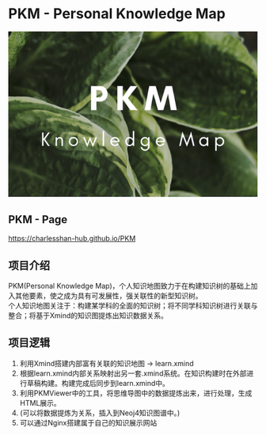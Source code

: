# PKM - Personal Knowledge Map  
![image text](./resources/title_small.png)
## PKM - Page

https://charlesshan-hub.github.io/PKM

## 项目介绍  
PKM(Personal Knowledge Map)，个人知识地图致力于在构建知识树的基础上加入其他要素，使之成为具有可发展性，强关联性的新型知识树。  
个人知识地图关注于：构建某学科的全面的知识树；将不同学科知识树进行关联与整合；将基于Xmind的知识图提炼出知识数据关系。  

## 项目逻辑
1. 利用Xmind搭建内部富有关联的知识地图 -> learn.xmind
2. 根据learn.xmind内部关系映射出另一套.xmind系统。在知识构建时在外部进行草稿构建。构建完成后同步到learn.xmind中。
3. 利用PKMViewer中的工具，将思维导图中的数据提炼出来，进行处理，生成HTML展示。
4. (可以将数据提炼为关系，插入到Neoj4知识图谱中。)
5. 可以通过Nginx搭建属于自己的知识展示网站
